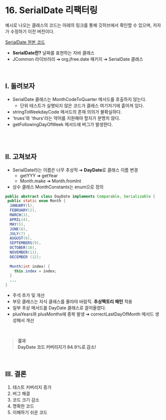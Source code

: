 # 16. SerialDate 리팩터링

 
예시로 나오는 클래스의 코드는 아래의 링크를 통해 깃허브에서 확인할 수 있으며, 저자가 수정하기 이전 버전이다.

[SerialDate 원본 코드](https://github.com/jfree/jcommon/blob/master/src/main/java/org/jfree/date/SerialDate.java)

- **SerialDate란?** 날짜를 표현하는 자바 클래스
- JCommon 라이브러리 ➔ org.jfree.date 패키지 ➔ SerialDate 클래스

<br>

## I. 돌려보자
- SerialDate 클래스는 MonthCodeToQuarter 메서드를 호출하지 않는다.
  - 단위 테스트가 실행되지 않은 코드가 클래스 여기저기에 흩어져 있다.
- stringToWeekdayCode 메서드의 존재 의의가 불확실하다.
- 'trues'와 'thurs'라는 약어를 지원해야 할지가 분명치 않다.
- getFollowingDayOfWeek 메서드에 버그가 발생한다.

<br><br>

## II. 고쳐보자
- SerialDate라는 이름은 너무 추상적 ➔ **DayDate**로 클래스 이름 변경
  - getYYY ➔ getYear
  - Month.make ➔ Month.fromInt
- 상수 클래스 MonthConstants는 enum으로 정의
```java
public abstract class DayDate implements Comparable, Serializable {
 public static enum Month {
  JANUARY(l), 
  FEBRUARY(2), 
  MARCH(3), 
  APRIL(4),
  MAY(5), 
  JUNE(6), 
  JULY(7) , 
  AUGUST(8),
  SEPTEMBERS(9),
  OCTOBER(10),
  NOVEMBER(11),
  DECEMBER (12); 
  
  Month(int index) { 
    this.index = index; 
  }
  ...
}
```

- 주석 추가 및 개선
- 부모 클래스는 자식 클래스를 몰라야 바람직. **추상팩토리 패턴** 적용 
- 일부 추상 메서드를 DayDate 클래스로 끌어올렸다.
- plusYears와 plusMonths에 중복 발생 ➔ correctLastDayOfMonth 메서드 생성해서 개선

<br>

> **결과 <br>
> DayDate 코드 커버리지가 84.9%로 감소!**

<br>

## III. 결론

1. 테스트 커버리지 증가
2. 버그 해결
3. 코드 크기 감소
4. 명확한 코드
5. 이해하기 쉬운 코드
   
<br>


